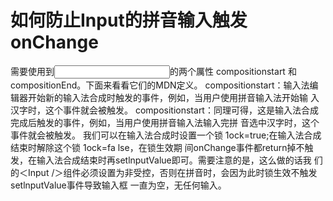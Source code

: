 # 如何防止Input的拼音输入触发onChange

需要使用到<Input />的两个厲性 compositionstart 和compositionEnd。下面来看看它们的MDN定义。
compositionstart：输入法编辑器开始新的输入法合成时触发的事件，例如，当用户使用拼音输入法开始输
入汉字时，这个事件就会被触发。
compositionstart：同理可得，这是输入法合成完成后触发的事件，例如，当用户使用拼音输入法输入完拼
音选中汉字时，这个事件就会被触发。
我们可以在输入法合成时设置一个锁 1ock=true;在输入法合成结束时解除这个锁 1ock=fa lse，在锁生效期
间onChange事件都return掉不触发，在输入法合成结束时再setlnputValue即可。需要注意的是，这么做的话我
们的＜Input /＞组件必须设置为非受控，否则在拼音时，会因为此时锁生效不触发setlnputValue事件导致输入框
一直为空，无任何输入。